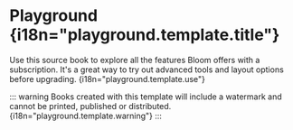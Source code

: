 # Playground {i18n="playground.template.title"}

Use this source book to explore all the features Bloom offers with a subscription. It's a great way to try out advanced tools and layout options before upgrading. {i18n="playground.template.use"}

::: warning
Books created with this template will include a watermark and cannot be printed, published or distributed. {i18n="playground.template.warning"}
:::
